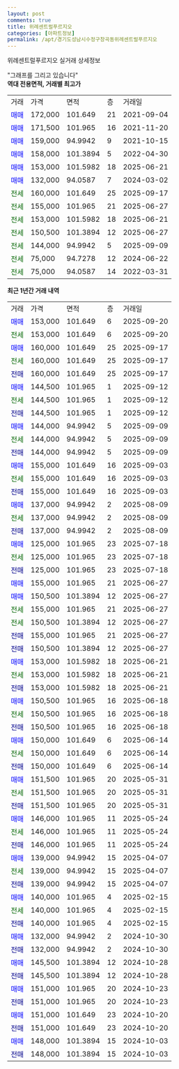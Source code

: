 ```yaml
---
layout: post
comments: true
title: 위례센트럴푸르지오
categories: [아파트정보]
permalink: /apt/경기도성남시수정구창곡동위례센트럴푸르지오
---
```


위례센트럴푸르지오 실거래 상세정보

<script type="text/javascript">
  google.charts.load('current', {'packages':['line', 'corechart']});
  google.charts.setOnLoadCallback(drawChart);

  function drawChart() {
    var data = new google.visualization.DataTable();
    data.addColumn('date', '거래일');
    data.addColumn('number', "매매");
    data.addColumn('number', "전세");
    data.addColumn('number', "전매");

    data.addRows([[new Date(Date.parse("2025-09-20")), 153000, null, null], [new Date(Date.parse("2025-09-20")), null, 153000, null], [new Date(Date.parse("2025-09-17")), 160000, null, null], [new Date(Date.parse("2025-09-17")), null, 160000, null], [new Date(Date.parse("2025-09-17")), null, null, 160000], [new Date(Date.parse("2025-09-12")), 144500, null, null], [new Date(Date.parse("2025-09-12")), null, 144500, null], [new Date(Date.parse("2025-09-12")), null, null, 144500], [new Date(Date.parse("2025-09-09")), 144000, null, null], [new Date(Date.parse("2025-09-09")), null, 144000, null], [new Date(Date.parse("2025-09-09")), null, null, 144000], [new Date(Date.parse("2025-09-03")), 155000, null, null], [new Date(Date.parse("2025-09-03")), null, 155000, null], [new Date(Date.parse("2025-09-03")), null, null, 155000], [new Date(Date.parse("2025-08-09")), 137000, null, null], [new Date(Date.parse("2025-08-09")), null, 137000, null], [new Date(Date.parse("2025-08-09")), null, null, 137000], [new Date(Date.parse("2025-07-18")), 125000, null, null], [new Date(Date.parse("2025-07-18")), null, 125000, null], [new Date(Date.parse("2025-07-18")), null, null, 125000], [new Date(Date.parse("2025-06-27")), 155000, null, null], [new Date(Date.parse("2025-06-27")), 150500, null, null], [new Date(Date.parse("2025-06-27")), null, 155000, null], [new Date(Date.parse("2025-06-27")), null, 150500, null], [new Date(Date.parse("2025-06-27")), null, null, 155000], [new Date(Date.parse("2025-06-27")), null, null, 150500], [new Date(Date.parse("2025-06-21")), 153000, null, null], [new Date(Date.parse("2025-06-21")), null, 153000, null], [new Date(Date.parse("2025-06-21")), null, null, 153000], [new Date(Date.parse("2025-06-18")), 150500, null, null], [new Date(Date.parse("2025-06-18")), null, 150500, null], [new Date(Date.parse("2025-06-18")), null, null, 150500], [new Date(Date.parse("2025-06-14")), 150000, null, null], [new Date(Date.parse("2025-06-14")), null, 150000, null], [new Date(Date.parse("2025-06-14")), null, null, 150000], [new Date(Date.parse("2025-05-31")), 151500, null, null], [new Date(Date.parse("2025-05-31")), null, 151500, null], [new Date(Date.parse("2025-05-31")), null, null, 151500], [new Date(Date.parse("2025-05-24")), 146000, null, null], [new Date(Date.parse("2025-05-24")), null, 146000, null], [new Date(Date.parse("2025-05-24")), null, null, 146000], [new Date(Date.parse("2025-04-07")), 139000, null, null], [new Date(Date.parse("2025-04-07")), null, 139000, null], [new Date(Date.parse("2025-04-07")), null, null, 139000], [new Date(Date.parse("2025-02-15")), 140000, null, null], [new Date(Date.parse("2025-02-15")), null, 140000, null], [new Date(Date.parse("2025-02-15")), null, null, 140000], [new Date(Date.parse("2024-10-30")), 132000, null, null], [new Date(Date.parse("2024-10-30")), null, null, 132000], [new Date(Date.parse("2024-10-28")), 145500, null, null], [new Date(Date.parse("2024-10-28")), null, null, 145500], [new Date(Date.parse("2024-10-23")), 151000, null, null], [new Date(Date.parse("2024-10-23")), null, null, 151000], [new Date(Date.parse("2024-10-20")), 151000, null, null], [new Date(Date.parse("2024-10-20")), null, null, 151000], [new Date(Date.parse("2024-10-03")), 148000, null, null], [new Date(Date.parse("2024-10-03")), null, null, 148000]]);

    var options = {
      hAxis: {
        format: 'yyyy/MM/dd'
      },    
      lineWidth: 0,
      pointsVisible: true,    
      title: '최근 1년간 유형별 실거래가 분포',
      legend: { position: 'bottom' }
    };

    var formatter = new google.visualization.NumberFormat({pattern:'###,###'} );
    formatter.format(data, 1);
    formatter.format(data, 2);
    
    setTimeout(function() {
        var chart = new google.visualization.LineChart(document.getElementById('columnchart_material'));
        chart.draw(data, (options));
        document.getElementById('loading').style.display = 'none';
    }, 200);
  }
</script>


<div id="loading" style="z-index:20; display: block; margin-left: 0px">"그래프를 그리고 있습니다"</div>
<div id="columnchart_material" style="width: 95%; margin-left: 0px; display: block"></div>
<!-- contents start -->
<b>역대 전용면적, 거래별 최고가</b>
<table class="sortable">
    <tr>
      <td>거래</td>
      <td>가격</td>
      <td>면적</td>
      <td>층</td>
      <td>거래일</td>
    </tr>
        <tr>
          <td><a style="color: blue">매매</a></td>
          <td>172,000</td>
          <td>101.649</td>
          <td>21</td>
          <td>2021-09-04</td>
        </tr>            <tr>
          <td><a style="color: blue">매매</a></td>
          <td>171,500</td>
          <td>101.965</td>
          <td>16</td>
          <td>2021-11-20</td>
        </tr>            <tr>
          <td><a style="color: blue">매매</a></td>
          <td>159,000</td>
          <td>94.9942</td>
          <td>9</td>
          <td>2021-10-15</td>
        </tr>            <tr>
          <td><a style="color: blue">매매</a></td>
          <td>158,000</td>
          <td>101.3894</td>
          <td>5</td>
          <td>2022-04-30</td>
        </tr>            <tr>
          <td><a style="color: blue">매매</a></td>
          <td>153,000</td>
          <td>101.5982</td>
          <td>18</td>
          <td>2025-06-21</td>
        </tr>            <tr>
          <td><a style="color: blue">매매</a></td>
          <td>132,000</td>
          <td>94.0587</td>
          <td>7</td>
          <td>2024-03-02</td>
        </tr>        
        <tr>
              <td><a style="color: darkgreen">전세</a></td>
              <td>160,000</td>
              <td>101.649</td>
              <td>25</td>
              <td>2025-09-17</td>
            </tr>            <tr>
              <td><a style="color: darkgreen">전세</a></td>
              <td>155,000</td>
              <td>101.965</td>
              <td>21</td>
              <td>2025-06-27</td>
            </tr>            <tr>
              <td><a style="color: darkgreen">전세</a></td>
              <td>153,000</td>
              <td>101.5982</td>
              <td>18</td>
              <td>2025-06-21</td>
            </tr>            <tr>
              <td><a style="color: darkgreen">전세</a></td>
              <td>150,500</td>
              <td>101.3894</td>
              <td>12</td>
              <td>2025-06-27</td>
            </tr>            <tr>
              <td><a style="color: darkgreen">전세</a></td>
              <td>144,000</td>
              <td>94.9942</td>
              <td>5</td>
              <td>2025-09-09</td>
            </tr>            <tr>
              <td><a style="color: darkgreen">전세</a></td>
              <td>75,000</td>
              <td>94.7278</td>
              <td>12</td>
              <td>2024-06-22</td>
            </tr>            <tr>
              <td><a style="color: darkgreen">전세</a></td>
              <td>75,000</td>
              <td>94.0587</td>
              <td>14</td>
              <td>2022-03-31</td>
            </tr>        
    
</table>

<b>최근 1년간 거래 내역</b>

<table class="sortable">
    <tr>
      <td>거래</td>
      <td>가격</td>
      <td>면적</td>
      <td>층</td>
      <td>거래일</td>
    </tr>
    <tr>
      <td><a style="color: blue">매매</a></td>
      <td>153,000</td>
      <td>101.649</td>
      <td>6</td>
      <td>2025-09-20</td>
    </tr>          <tr>
      <td><a style="color: darkgreen">전세</a></td>
      <td>153,000</td>
      <td>101.649</td>
      <td>6</td>
      <td>2025-09-20</td>
    </tr>          <tr>
      <td><a style="color: blue">매매</a></td>
      <td>160,000</td>
      <td>101.649</td>
      <td>25</td>
      <td>2025-09-17</td>
    </tr>          <tr>
      <td><a style="color: darkgreen">전세</a></td>
      <td>160,000</td>
      <td>101.649</td>
      <td>25</td>
      <td>2025-09-17</td>
    </tr>          <tr>
      <td><a style="color: darkblue">전매</a></td>
      <td>160,000</td>
      <td>101.649</td>
      <td>25</td>
      <td>2025-09-17</td>
    </tr>          <tr>
      <td><a style="color: blue">매매</a></td>
      <td>144,500</td>
      <td>101.965</td>
      <td>1</td>
      <td>2025-09-12</td>
    </tr>          <tr>
      <td><a style="color: darkgreen">전세</a></td>
      <td>144,500</td>
      <td>101.965</td>
      <td>1</td>
      <td>2025-09-12</td>
    </tr>          <tr>
      <td><a style="color: darkblue">전매</a></td>
      <td>144,500</td>
      <td>101.965</td>
      <td>1</td>
      <td>2025-09-12</td>
    </tr>          <tr>
      <td><a style="color: blue">매매</a></td>
      <td>144,000</td>
      <td>94.9942</td>
      <td>5</td>
      <td>2025-09-09</td>
    </tr>          <tr>
      <td><a style="color: darkgreen">전세</a></td>
      <td>144,000</td>
      <td>94.9942</td>
      <td>5</td>
      <td>2025-09-09</td>
    </tr>          <tr>
      <td><a style="color: darkblue">전매</a></td>
      <td>144,000</td>
      <td>94.9942</td>
      <td>5</td>
      <td>2025-09-09</td>
    </tr>          <tr>
      <td><a style="color: blue">매매</a></td>
      <td>155,000</td>
      <td>101.649</td>
      <td>16</td>
      <td>2025-09-03</td>
    </tr>          <tr>
      <td><a style="color: darkgreen">전세</a></td>
      <td>155,000</td>
      <td>101.649</td>
      <td>16</td>
      <td>2025-09-03</td>
    </tr>          <tr>
      <td><a style="color: darkblue">전매</a></td>
      <td>155,000</td>
      <td>101.649</td>
      <td>16</td>
      <td>2025-09-03</td>
    </tr>          <tr>
      <td><a style="color: blue">매매</a></td>
      <td>137,000</td>
      <td>94.9942</td>
      <td>2</td>
      <td>2025-08-09</td>
    </tr>          <tr>
      <td><a style="color: darkgreen">전세</a></td>
      <td>137,000</td>
      <td>94.9942</td>
      <td>2</td>
      <td>2025-08-09</td>
    </tr>          <tr>
      <td><a style="color: darkblue">전매</a></td>
      <td>137,000</td>
      <td>94.9942</td>
      <td>2</td>
      <td>2025-08-09</td>
    </tr>          <tr>
      <td><a style="color: blue">매매</a></td>
      <td>125,000</td>
      <td>101.965</td>
      <td>23</td>
      <td>2025-07-18</td>
    </tr>          <tr>
      <td><a style="color: darkgreen">전세</a></td>
      <td>125,000</td>
      <td>101.965</td>
      <td>23</td>
      <td>2025-07-18</td>
    </tr>          <tr>
      <td><a style="color: darkblue">전매</a></td>
      <td>125,000</td>
      <td>101.965</td>
      <td>23</td>
      <td>2025-07-18</td>
    </tr>          <tr>
      <td><a style="color: blue">매매</a></td>
      <td>155,000</td>
      <td>101.965</td>
      <td>21</td>
      <td>2025-06-27</td>
    </tr>          <tr>
      <td><a style="color: blue">매매</a></td>
      <td>150,500</td>
      <td>101.3894</td>
      <td>12</td>
      <td>2025-06-27</td>
    </tr>          <tr>
      <td><a style="color: darkgreen">전세</a></td>
      <td>155,000</td>
      <td>101.965</td>
      <td>21</td>
      <td>2025-06-27</td>
    </tr>          <tr>
      <td><a style="color: darkgreen">전세</a></td>
      <td>150,500</td>
      <td>101.3894</td>
      <td>12</td>
      <td>2025-06-27</td>
    </tr>          <tr>
      <td><a style="color: darkblue">전매</a></td>
      <td>155,000</td>
      <td>101.965</td>
      <td>21</td>
      <td>2025-06-27</td>
    </tr>          <tr>
      <td><a style="color: darkblue">전매</a></td>
      <td>150,500</td>
      <td>101.3894</td>
      <td>12</td>
      <td>2025-06-27</td>
    </tr>          <tr>
      <td><a style="color: blue">매매</a></td>
      <td>153,000</td>
      <td>101.5982</td>
      <td>18</td>
      <td>2025-06-21</td>
    </tr>          <tr>
      <td><a style="color: darkgreen">전세</a></td>
      <td>153,000</td>
      <td>101.5982</td>
      <td>18</td>
      <td>2025-06-21</td>
    </tr>          <tr>
      <td><a style="color: darkblue">전매</a></td>
      <td>153,000</td>
      <td>101.5982</td>
      <td>18</td>
      <td>2025-06-21</td>
    </tr>          <tr>
      <td><a style="color: blue">매매</a></td>
      <td>150,500</td>
      <td>101.965</td>
      <td>16</td>
      <td>2025-06-18</td>
    </tr>          <tr>
      <td><a style="color: darkgreen">전세</a></td>
      <td>150,500</td>
      <td>101.965</td>
      <td>16</td>
      <td>2025-06-18</td>
    </tr>          <tr>
      <td><a style="color: darkblue">전매</a></td>
      <td>150,500</td>
      <td>101.965</td>
      <td>16</td>
      <td>2025-06-18</td>
    </tr>          <tr>
      <td><a style="color: blue">매매</a></td>
      <td>150,000</td>
      <td>101.649</td>
      <td>6</td>
      <td>2025-06-14</td>
    </tr>          <tr>
      <td><a style="color: darkgreen">전세</a></td>
      <td>150,000</td>
      <td>101.649</td>
      <td>6</td>
      <td>2025-06-14</td>
    </tr>          <tr>
      <td><a style="color: darkblue">전매</a></td>
      <td>150,000</td>
      <td>101.649</td>
      <td>6</td>
      <td>2025-06-14</td>
    </tr>          <tr>
      <td><a style="color: blue">매매</a></td>
      <td>151,500</td>
      <td>101.965</td>
      <td>20</td>
      <td>2025-05-31</td>
    </tr>          <tr>
      <td><a style="color: darkgreen">전세</a></td>
      <td>151,500</td>
      <td>101.965</td>
      <td>20</td>
      <td>2025-05-31</td>
    </tr>          <tr>
      <td><a style="color: darkblue">전매</a></td>
      <td>151,500</td>
      <td>101.965</td>
      <td>20</td>
      <td>2025-05-31</td>
    </tr>          <tr>
      <td><a style="color: blue">매매</a></td>
      <td>146,000</td>
      <td>101.965</td>
      <td>11</td>
      <td>2025-05-24</td>
    </tr>          <tr>
      <td><a style="color: darkgreen">전세</a></td>
      <td>146,000</td>
      <td>101.965</td>
      <td>11</td>
      <td>2025-05-24</td>
    </tr>          <tr>
      <td><a style="color: darkblue">전매</a></td>
      <td>146,000</td>
      <td>101.965</td>
      <td>11</td>
      <td>2025-05-24</td>
    </tr>          <tr>
      <td><a style="color: blue">매매</a></td>
      <td>139,000</td>
      <td>94.9942</td>
      <td>15</td>
      <td>2025-04-07</td>
    </tr>          <tr>
      <td><a style="color: darkgreen">전세</a></td>
      <td>139,000</td>
      <td>94.9942</td>
      <td>15</td>
      <td>2025-04-07</td>
    </tr>          <tr>
      <td><a style="color: darkblue">전매</a></td>
      <td>139,000</td>
      <td>94.9942</td>
      <td>15</td>
      <td>2025-04-07</td>
    </tr>          <tr>
      <td><a style="color: blue">매매</a></td>
      <td>140,000</td>
      <td>101.965</td>
      <td>4</td>
      <td>2025-02-15</td>
    </tr>          <tr>
      <td><a style="color: darkgreen">전세</a></td>
      <td>140,000</td>
      <td>101.965</td>
      <td>4</td>
      <td>2025-02-15</td>
    </tr>          <tr>
      <td><a style="color: darkblue">전매</a></td>
      <td>140,000</td>
      <td>101.965</td>
      <td>4</td>
      <td>2025-02-15</td>
    </tr>          <tr>
      <td><a style="color: blue">매매</a></td>
      <td>132,000</td>
      <td>94.9942</td>
      <td>2</td>
      <td>2024-10-30</td>
    </tr>          <tr>
      <td><a style="color: darkblue">전매</a></td>
      <td>132,000</td>
      <td>94.9942</td>
      <td>2</td>
      <td>2024-10-30</td>
    </tr>          <tr>
      <td><a style="color: blue">매매</a></td>
      <td>145,500</td>
      <td>101.3894</td>
      <td>12</td>
      <td>2024-10-28</td>
    </tr>          <tr>
      <td><a style="color: darkblue">전매</a></td>
      <td>145,500</td>
      <td>101.3894</td>
      <td>12</td>
      <td>2024-10-28</td>
    </tr>          <tr>
      <td><a style="color: blue">매매</a></td>
      <td>151,000</td>
      <td>101.965</td>
      <td>20</td>
      <td>2024-10-23</td>
    </tr>          <tr>
      <td><a style="color: darkblue">전매</a></td>
      <td>151,000</td>
      <td>101.965</td>
      <td>20</td>
      <td>2024-10-23</td>
    </tr>          <tr>
      <td><a style="color: blue">매매</a></td>
      <td>151,000</td>
      <td>101.649</td>
      <td>23</td>
      <td>2024-10-20</td>
    </tr>          <tr>
      <td><a style="color: darkblue">전매</a></td>
      <td>151,000</td>
      <td>101.649</td>
      <td>23</td>
      <td>2024-10-20</td>
    </tr>          <tr>
      <td><a style="color: blue">매매</a></td>
      <td>148,000</td>
      <td>101.3894</td>
      <td>15</td>
      <td>2024-10-03</td>
    </tr>          <tr>
      <td><a style="color: darkblue">전매</a></td>
      <td>148,000</td>
      <td>101.3894</td>
      <td>15</td>
      <td>2024-10-03</td>
    </tr>      </table>
<!-- contents end -->    

